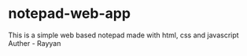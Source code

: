 # notepad-web-app
This is a simple web based notepad made with html, css and javascript
Auther - Rayyan